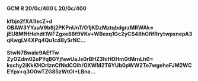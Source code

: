 #### GCM R 20/0c/400 L 20/0c/400
**kfbjn2fXA1IscZ+d**<br/>**OBAW3YYauV9b9j2PKPnUnT/O1jKDzMztqbdgrzMRWAk=**<br/>**jEU8MfHHehdt1WFZgxe88f9VKv+WBexq1Gc2yCS48hGfifRrytwpxnepA3qKwgLV4XPq4Qu1cd8ySrNC...**<br/><br/>
**StwN7Bwale9AEfTw**<br/>**ZyOZdm02oPYqBGYjfawUaJs0rBHZ3hiHOHmGtMrnLh0=**<br/>**kschy2iKkKHOrlznCfNslCOih/OXWM2T6YUb0pWW2Te7wgeheFJM2WCEYpx+q3O0wTZG85zWtOI+LBna...**